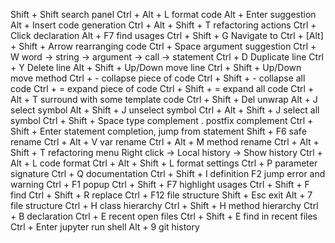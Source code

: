 Shift + Shift   search panel
Ctrl + Alt + L  format code
Alt + Enter     suggestion
Alt + Insert    code generation
Ctrl + Alt + Shift + T  refactoring actions
Ctrl + Click    declaration
Alt + F7        find usages
Ctrl + Shift + G    Navigate to
Ctrl + [Alt] + Shift + Arrow    rearranging code
Ctrl + Space    argument suggestion
Ctrl + W        word -> string -> argument -> call -> statement
Ctrl + D        Duplicate line
Ctrl + Y        Delete line
Alt + Shift + Up/Down       move line
Ctrl + Shift + Up/Down      move method
Ctrl + -                    collapse piece of code
Ctrl + Shift + -            collapse all code
Ctrl + =                    expand piece of code
Ctrl + Shift + =            expand all code
Ctrl + Alt + T              surround with some template code
Ctrl + Shift + Del          unwrap
Alt + J                     select symbol
Alt + Shift + J             unselect symbol
Ctrl + Alt + Shift + J      select all symbol
Ctrl + Shift + Space        type complement
.                           postfix complement
Ctrl + Shift + Enter        statement completion, jump from statement
Shift + F6                  safe rename
Ctrl + Alt + V              var rename
Ctrl + Alt + M              method rename
Ctrl + Alt + Shift + T      refactoring menu
Right click -> Local history -> Show history
Ctrl + Alt + L              code format
Ctrl + Alt + Shift + L      format settings
Ctrl + P                    parameter signature
Ctrl + Q                    documentation
Ctrl + Shift + I            definition
F2                          jump error and warning
Ctrl + F1                   popup
Ctrl + Shift + F7           highlight usages
Ctrl + Shift + F            find
Ctrl + Shift + R            replace
Ctrl + F12                  file structure
Shift + Esc                 exit
Alt + 7                     file structure
Ctrl + H                    class hierarchy
Ctrl + Shift + H            method hierarchy
Ctrl + B                    declaration
Ctrl + E                    recent open files
Ctrl + Shift + E            find in recent files
Ctrl + Enter                jupyter run shell
Alt + 9                     git history